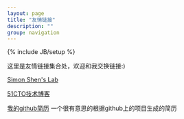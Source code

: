 ```yaml
---
layout: page
title: "友情链接"
description: ""
group: navigation
---
```

{% include JB/setup %}

这里是友情链接集合处，欢迎和我交换链接:)

[Simon Shen's Lab](http://shenchunyang.shutterfly.com) 

[51CTO技术博客](http://blog.51cto.com)

[我的github简历](http://resume.github.io/?andyhuzhill) 一个很有意思的根据github上的项目生成的简历

